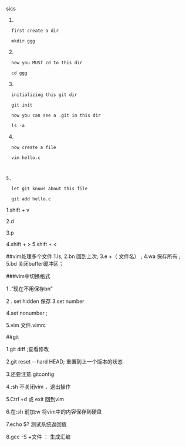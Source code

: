sics

   1.

      first create a dir

      mkdir ggg

   2.

      now you MUST cd to this dir

      cd ggg

   3.

      initializing this git dir

      git init

      now you can see a .git in this dir

      ls -a

   4.

      now create a file

      vim hello.c



    5.

      let git knows about this file

      git add hello.c

   
1.shift + v


 2.d

 3.p

 4.shift + >
 5.shift + <

 ##vim处理多个文件
 1.ls;
 2.bn    回到上次;
 3.e   +（ 文件名） ;
 4.wa 保存所有 ;
 5.bd 关闭buffer缓冲区；

 ###vim中切换格式

1 .“现在不用保存bn”

2 . set hidden 保存
3.set number

4.set nonumber ;

5.vim  文件.vimrc


##git 

1.git diff ;查看修改

2.git reset --hard HEAD; 重置到上一个版本的状态

3.还要注意.gitconfig    

4.:sh 不关闭vim ，退出操作

5.Ctrl +d 或 exit   回到vim

6.在:sh 前加:w 将vim中的内容保存到硬盘

7.echo $? 测试系统返回值

8.gcc -S +文件 ： 生成汇编
 







